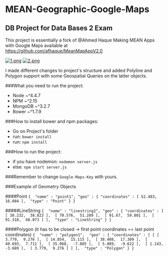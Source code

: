 # MEAN-Geographic-Google-Maps
## DB Project for Data Bases 2 Exam

This project is essentially a fork of  @Ahmed Haque Making MEAN Apps with Google Maps available at https://github.com/afhaque/MeanMapAppV2.0

[![1.png](https://s18.postimg.org/hut102ppl/image.png)](https://postimg.org/image/h5a8npp5x/)
[![2.png](https://s10.postimg.org/imux101rd/image.png)](https://postimg.org/image/bwefrkelh/)

I made different changes to project's structure and added Polyline and Polygon support with some Geospatial Queries on the latter objects.

###What you need to run the project:
 - Node ~^4.4.7
 - NPM ~^2.15
 - MongoDB ~^3.2.7
 - Bower ~^1.7.9

###How to install bower and npm packages:
 - Go on Project's folder
 - run: `bower install`
 - run: `npm install`

###How to run the project:
 - if you have nodemon: `nodemon server.js`
 - else: `npm start server.js`

###Remember to change `Google-Maps-Key` with yours.

###Example of Geometry Objects

####Point
`{ 
    "name" : "point1",
    "geo" : {
        "coordinates" : [
            52.483, 
            16.084
        ], 
        "type" : "Point"
    }
}`

#####LineString
`{ 
    "name" : "linestring2",
    "geo" : {
        "coordinates" : [
            [
                38.232, 
                38.823
            ], 
            [
                70.576, 
                51.289
            ], 
            [
                91.67, 
                59.801
            ], 
            [
                91.318, 
                68.073
            ]
        ], 
        "type" : "LineString"
    }
}`

####Polygon (it has to be closed -> first point coordinates == last point coordinates)
`{ 
    "name" : "polygon1", 
    "geo" : {
        "coordinates" : [
            [
                [
                    3.779, 
                    9.276
                ], 
                [
                    14.854, 
                    15.115
                ], 
                [
                    38.408, 
                    17.309
                ], 
                [
                    40.693, 
                    7.711
                ], 
                [
                    35.068, 
                    -7.885
                ], 
                [
                    5.889, 
                    -9.622
                ], 
                [
                    1.143, 
                    -3.689
                ], 
                [
                    3.779, 
                    9.276
                ]
            ]
        ], 
        "type" : "Polygon"
    }
}`
